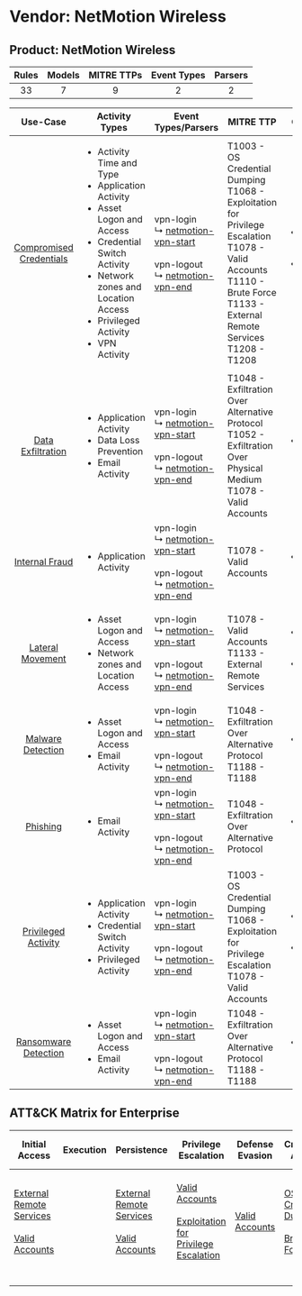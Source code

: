 Vendor: NetMotion Wireless
==========================
Product: NetMotion Wireless
---------------------------
| Rules | Models | MITRE TTPs | Event Types | Parsers |
|:-----:|:------:|:----------:|:-----------:|:-------:|
|  33   |   7    |     9      |      2      |    2    |

|                                 Use-Case                                  | Activity Types                                                                                                                                                                                                                      | Event Types/Parsers                                                                                                                                                                     | MITRE TTP                                                                                                                                                                                | Content                                              |
|:-------------------------------------------------------------------------:| ----------------------------------------------------------------------------------------------------------------------------------------------------------------------------------------------------------------------------------- | --------------------------------------------------------------------------------------------------------------------------------------------------------------------------------------- | ---------------------------------------------------------------------------------------------------------------------------------------------------------------------------------------- | ---------------------------------------------------- |
| [Compromised Credentials](../UseCases/usecase_compromised_credentials.md) | <ul><li>Activity Time  and Type</li><li>Application Activity</li><li>Asset Logon and Access</li><li>Credential Switch Activity</li><li>Network zones and Location Access</li><li>Privileged Activity</li><li>VPN Activity</li></ul> |  vpn-login<br> ↳ [netmotion-vpn-start](../Parsers/parserContent_netmotion-vpn-start.md)<br><br> vpn-logout<br> ↳ [netmotion-vpn-end](../Parsers/parserContent_netmotion-vpn-end.md)<br> | T1003 - OS Credential Dumping<br>T1068 - Exploitation for Privilege Escalation<br>T1078 - Valid Accounts<br>T1110 - Brute Force<br>T1133 - External Remote Services<br>T1208 - T1208<br> | <ul><li>20 Rules</li></ul><ul><li>7 Models</li></ul> |
|       [Data Exfiltration](../UseCases/usecase_data_exfiltration.md)       | <ul><li>Application Activity</li><li>Data Loss Prevention</li><li>Email Activity</li></ul>                                                                                                                                          |  vpn-login<br> ↳ [netmotion-vpn-start](../Parsers/parserContent_netmotion-vpn-start.md)<br><br> vpn-logout<br> ↳ [netmotion-vpn-end](../Parsers/parserContent_netmotion-vpn-end.md)<br> | T1048 - Exfiltration Over Alternative Protocol<br>T1052 - Exfiltration Over Physical Medium<br>T1078 - Valid Accounts<br>                                                                | <ul><li>7 Rules</li></ul>                            |
|          [Internal Fraud](../UseCases/usecase_internal_fraud.md)          | <ul><li>Application Activity</li></ul>                                                                                                                                                                                              |  vpn-login<br> ↳ [netmotion-vpn-start](../Parsers/parserContent_netmotion-vpn-start.md)<br><br> vpn-logout<br> ↳ [netmotion-vpn-end](../Parsers/parserContent_netmotion-vpn-end.md)<br> | T1078 - Valid Accounts<br>                                                                                                                                                               | <ul><li>1 Rules</li></ul>                            |
|        [Lateral Movement](../UseCases/usecase_lateral_movement.md)        | <ul><li>Asset Logon and Access</li><li>Network zones and Location Access</li></ul>                                                                                                                                                  |  vpn-login<br> ↳ [netmotion-vpn-start](../Parsers/parserContent_netmotion-vpn-start.md)<br><br> vpn-logout<br> ↳ [netmotion-vpn-end](../Parsers/parserContent_netmotion-vpn-end.md)<br> | T1078 - Valid Accounts<br>T1133 - External Remote Services<br>                                                                                                                           | <ul><li>2 Rules</li></ul><ul><li>1 Models</li></ul>  |
|       [Malware Detection](../UseCases/usecase_malware_detection.md)       | <ul><li>Asset Logon and Access</li><li>Email Activity</li></ul>                                                                                                                                                                     |  vpn-login<br> ↳ [netmotion-vpn-start](../Parsers/parserContent_netmotion-vpn-start.md)<br><br> vpn-logout<br> ↳ [netmotion-vpn-end](../Parsers/parserContent_netmotion-vpn-end.md)<br> | T1048 - Exfiltration Over Alternative Protocol<br>T1188 - T1188<br>                                                                                                                      | <ul><li>4 Rules</li></ul>                            |
|                [Phishing](../UseCases/usecase_phishing.md)                | <ul><li>Email Activity</li></ul>                                                                                                                                                                                                    |  vpn-login<br> ↳ [netmotion-vpn-start](../Parsers/parserContent_netmotion-vpn-start.md)<br><br> vpn-logout<br> ↳ [netmotion-vpn-end](../Parsers/parserContent_netmotion-vpn-end.md)<br> | T1048 - Exfiltration Over Alternative Protocol<br>                                                                                                                                       | <ul><li>1 Rules</li></ul>                            |
|     [Privileged Activity](../UseCases/usecase_privileged_activity.md)     | <ul><li>Application Activity</li><li>Credential Switch Activity</li><li>Privileged Activity</li></ul>                                                                                                                               |  vpn-login<br> ↳ [netmotion-vpn-start](../Parsers/parserContent_netmotion-vpn-start.md)<br><br> vpn-logout<br> ↳ [netmotion-vpn-end](../Parsers/parserContent_netmotion-vpn-end.md)<br> | T1003 - OS Credential Dumping<br>T1068 - Exploitation for Privilege Escalation<br>T1078 - Valid Accounts<br>                                                                             | <ul><li>6 Rules</li></ul><ul><li>1 Models</li></ul>  |
|    [Ransomware Detection](../UseCases/usecase_ransomware_detection.md)    | <ul><li>Asset Logon and Access</li><li>Email Activity</li></ul>                                                                                                                                                                     |  vpn-login<br> ↳ [netmotion-vpn-start](../Parsers/parserContent_netmotion-vpn-start.md)<br><br> vpn-logout<br> ↳ [netmotion-vpn-end](../Parsers/parserContent_netmotion-vpn-end.md)<br> | T1048 - Exfiltration Over Alternative Protocol<br>T1188 - T1188<br>                                                                                                                      | <ul><li>4 Rules</li></ul>                            |

ATT&CK Matrix for Enterprise
----------------------------
| Initial Access                                                                                                                                   | Execution | Persistence                                                                                                                                      | Privilege Escalation                                                                                                                                          | Defense Evasion                                                     | Credential Access                                                                                                                          | Discovery | Lateral Movement | Collection | Command and Control | Exfiltration                                                                                                                                                                      | Impact |
| ------------------------------------------------------------------------------------------------------------------------------------------------ | --------- | ------------------------------------------------------------------------------------------------------------------------------------------------ | ------------------------------------------------------------------------------------------------------------------------------------------------------------- | ------------------------------------------------------------------- | ------------------------------------------------------------------------------------------------------------------------------------------ | --------- | ---------------- | ---------- | ------------------- | --------------------------------------------------------------------------------------------------------------------------------------------------------------------------------- | ------ |
| [External Remote Services](https://attack.mitre.org/techniques/T1133)<br><br>[Valid Accounts](https://attack.mitre.org/techniques/T1078)<br><br> |           | [External Remote Services](https://attack.mitre.org/techniques/T1133)<br><br>[Valid Accounts](https://attack.mitre.org/techniques/T1078)<br><br> | [Valid Accounts](https://attack.mitre.org/techniques/T1078)<br><br>[Exploitation for Privilege Escalation](https://attack.mitre.org/techniques/T1068)<br><br> | [Valid Accounts](https://attack.mitre.org/techniques/T1078)<br><br> | [OS Credential Dumping](https://attack.mitre.org/techniques/T1003)<br><br>[Brute Force](https://attack.mitre.org/techniques/T1110)<br><br> |           |                  |            |                     | [Exfiltration Over Alternative Protocol](https://attack.mitre.org/techniques/T1048)<br><br>[Exfiltration Over Physical Medium](https://attack.mitre.org/techniques/T1052)<br><br> |        |